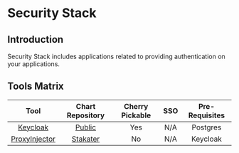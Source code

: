 # Security Stack

## Introduction

Security Stack includes applications related to providing authentication on your applications.

## Tools Matrix

|       Tool        | Chart Repository                                                     | Cherry Pickable | SSO | Pre-Requisites |
| :---------------: | :------------------------------------------------------------------: | :--------------:| :--:| :-------------:|
| [Keycloak](https://github.com/keycloak/keycloak) | [Public](https://github.com/codecentric/helm-charts/tree/master/charts/keycloak)            |       Yes       | N/A |     Postgres   |
| [ProxyInjector](https://github.com/stakater/proxyinjector) | [Stakater](https://github.com/stakater/ProxyInjector/tree/master/deployments/kubernetes/chart/proxyinjector) | No | N/A |  Keycloak |